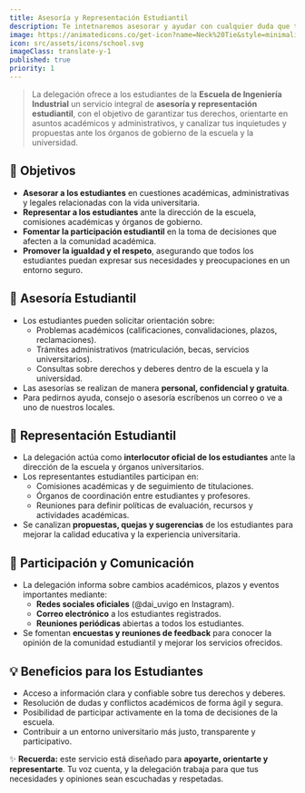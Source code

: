 ```yaml
---
title: Asesoría y Representación Estudiantil
description: Te intetnaremos asesorar y ayudar con cualquier duda que tengas.
image: https://animatedicons.co/get-icon?name=Neck%20Tie&style=minimalistic&token=762fea02-68a8-43f8-9153-42da75726e8c
icon: src/assets/icons/school.svg
imageClass: translate-y-1
published: true
priority: 1
---
```

> La delegación ofrece a los estudiantes de la **Escuela de Ingeniería Industrial** un servicio integral de **asesoría y representación estudiantil**, con el objetivo de garantizar tus derechos, orientarte en asuntos académicos y administrativos, y canalizar tus inquietudes y propuestas ante los órganos de gobierno de la escuela y la universidad.  

## 🎯 Objetivos
- **Asesorar a los estudiantes** en cuestiones académicas, administrativas y legales relacionadas con la vida universitaria.  
- **Representar a los estudiantes** ante la dirección de la escuela, comisiones académicas y órganos de gobierno.  
- **Fomentar la participación estudiantil** en la toma de decisiones que afecten a la comunidad académica.  
- **Promover la igualdad y el respeto**, asegurando que todos los estudiantes puedan expresar sus necesidades y preocupaciones en un entorno seguro.  

## 📝 Asesoría Estudiantil
- Los estudiantes pueden solicitar orientación sobre:  
  - Problemas académicos (calificaciones, convalidaciones, plazos, reclamaciones).  
  - Trámites administrativos (matriculación, becas, servicios universitarios).  
  - Consultas sobre derechos y deberes dentro de la escuela y la universidad.  
- Las asesorías se realizan de manera **personal, confidencial y gratuita**.  
- Para pedirnos ayuda, consejo o asesoría escríbenos un correo o ve a uno de nuestros locales.

## 🤝 Representación Estudiantil
- La delegación actúa como **interlocutor oficial de los estudiantes** ante la dirección de la escuela y órganos universitarios.  
- Los representantes estudiantiles participan en:  
  - Comisiones académicas y de seguimiento de titulaciones.  
  - Órganos de coordinación entre estudiantes y profesores.  
  - Reuniones para definir políticas de evaluación, recursos y actividades académicas.  
- Se canalizan **propuestas, quejas y sugerencias** de los estudiantes para mejorar la calidad educativa y la experiencia universitaria.  

## 📣 Participación y Comunicación
- La delegación informa sobre cambios académicos, plazos y eventos importantes mediante:  
  - **Redes sociales oficiales** (@dai_uvigo en Instagram).  
  - **Correo electrónico** a los estudiantes registrados.  
  - **Reuniones periódicas** abiertas a todos los estudiantes.  
- Se fomentan **encuestas y reuniones de feedback** para conocer la opinión de la comunidad estudiantil y mejorar los servicios ofrecidos.  

## 💡 Beneficios para los Estudiantes
- Acceso a información clara y confiable sobre tus derechos y deberes.  
- Resolución de dudas y conflictos académicos de forma ágil y segura.  
- Posibilidad de participar activamente en la toma de decisiones de la escuela.  
- Contribuir a un entorno universitario más justo, transparente y participativo.  

✨ **Recuerda:** este servicio está diseñado para **apoyarte, orientarte y representarte**. Tu voz cuenta, y la delegación trabaja para que tus necesidades y opiniones sean escuchadas y respetadas.